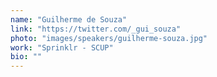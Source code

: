 ```yaml
---
name: "Guilherme de Souza"
link: "https://twitter.com/_gui_souza"
photo: "images/speakers/guilherme-souza.jpg"
work: "Sprinklr - SCUP"
bio: ""
---
```

